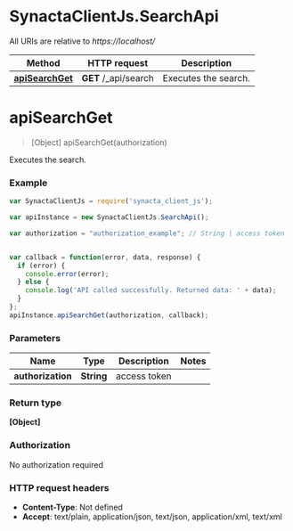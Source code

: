 # SynactaClientJs.SearchApi

All URIs are relative to *https://localhost/*

Method | HTTP request | Description
------------- | ------------- | -------------
[**apiSearchGet**](SearchApi.md#apiSearchGet) | **GET** /_api/search | Executes the search.


<a name="apiSearchGet"></a>
# **apiSearchGet**
> [Object] apiSearchGet(authorization)

Executes the search.

### Example
```javascript
var SynactaClientJs = require('synacta_client_js');

var apiInstance = new SynactaClientJs.SearchApi();

var authorization = "authorization_example"; // String | access token


var callback = function(error, data, response) {
  if (error) {
    console.error(error);
  } else {
    console.log('API called successfully. Returned data: ' + data);
  }
};
apiInstance.apiSearchGet(authorization, callback);
```

### Parameters

Name | Type | Description  | Notes
------------- | ------------- | ------------- | -------------
 **authorization** | **String**| access token | 

### Return type

**[Object]**

### Authorization

No authorization required

### HTTP request headers

 - **Content-Type**: Not defined
 - **Accept**: text/plain, application/json, text/json, application/xml, text/xml

